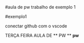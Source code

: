 #aula de pw 
trabalho de exemplo 1 

#exemplo1 

conectar github com o vscode 

TERÇA FEIRA AULA DE ** PW **
**pw**